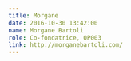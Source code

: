 ```yaml
---
title: Morgane
date: 2016-10-30 13:42:00
name: Morgane Bartoli
role: Co-fondatrice, OP003
link: http://morganebartoli.com/
---
```

